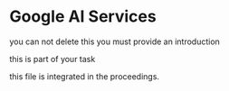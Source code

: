 # Google AI Services

you can not delete this you must provide an introduction 

this is part of your task

this file is integrated in the proceedings.
